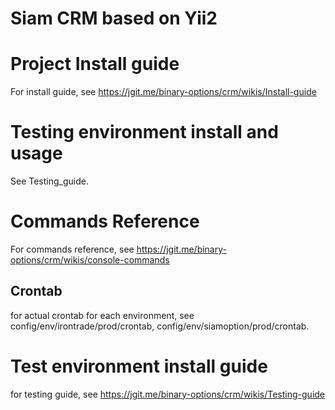 Siam CRM based on Yii2
============================

# Project Install guide

For install guide, see https://jgit.me/binary-options/crm/wikis/Install-guide

# Testing environment install and usage
 
See Testing_guide.

# Commands Reference

For commands reference, see https://jgit.me/binary-options/crm/wikis/console-commands

## Crontab 

for actual crontab for each environment, see config/env/irontrade/prod/crontab, config/env/siamoption/prod/crontab.

# Test environment install guide

for testing guide, see https://jgit.me/binary-options/crm/wikis/Testing-guide
